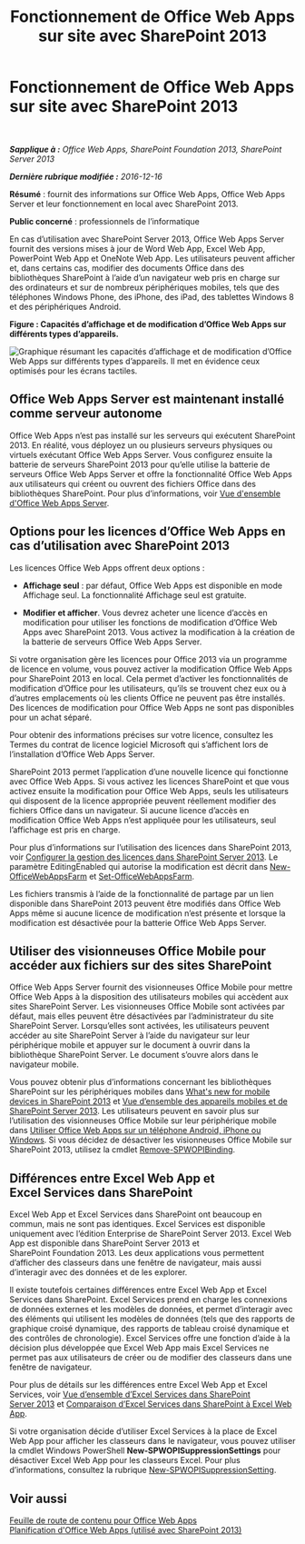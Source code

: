 ﻿---
title: Fonctionnement de Office Web Apps sur site avec SharePoint 2013
TOCTitle: Office Web Apps sur site avec SharePoint 2013
ms:assetid: 8480064e-14a4-4b46-ad6b-0c836b192af2
ms:mtpsurl: https://technet.microsoft.com/fr-fr/library/Ff431685(v=office.15)
ms:contentKeyID: 49645215
ms.date: 01/28/2018
mtps_version: v=office.15
ms.translationtype: HT
---

# Fonctionnement de Office Web Apps sur site avec SharePoint 2013

 

_**Sapplique à :** Office Web Apps, SharePoint Foundation 2013, SharePoint Server 2013_

_**Dernière rubrique modifiée :** 2016-12-16_

**Résumé** : fournit des informations sur Office Web Apps, Office Web Apps Server et leur fonctionnement en local avec SharePoint 2013.

**Public concerné** : professionnels de l’informatique

En cas d’utilisation avec SharePoint Server 2013, Office Web Apps Server fournit des versions mises à jour de Word Web App, Excel Web App, PowerPoint Web App et OneNote Web App. Les utilisateurs peuvent afficher et, dans certains cas, modifier des documents Office dans des bibliothèques SharePoint à l’aide d’un navigateur web pris en charge sur des ordinateurs et sur de nombreux périphériques mobiles, tels que des téléphones Windows Phone, des iPhone, des iPad, des tablettes Windows 8 et des périphériques Android.


**Figure : Capacités d’affichage et de modification d’Office Web Apps sur différents types d’appareils.**

![Graphique résumant les capacités d’affichage et de modification d’Office Web Apps sur différents types d’appareils. Il met en évidence ceux optimisés pour les écrans tactiles.](images/Ff431685.8bf76669-f511-4e02-8ed3-d658e9e746f0(Office.15).gif "Graphique résumant les capacités d’affichage et de modification d’Office Web Apps sur différents types d’appareils. Il met en évidence ceux optimisés pour les écrans tactiles.")

## Office Web Apps Server est maintenant installé comme serveur autonome

Office Web Apps n’est pas installé sur les serveurs qui exécutent SharePoint 2013. En réalité, vous déployez un ou plusieurs serveurs physiques ou virtuels exécutant Office Web Apps Server. Vous configurez ensuite la batterie de serveurs SharePoint 2013 pour qu’elle utilise la batterie de serveurs Office Web Apps Server et offre la fonctionnalité Office Web Apps aux utilisateurs qui créent ou ouvrent des fichiers Office dans des bibliothèques SharePoint. Pour plus d’informations, voir [Vue d'ensemble d'Office Web Apps Server](office-web-apps-server-overview.md).

## Options pour les licences d’Office Web Apps en cas d’utilisation avec SharePoint 2013

Les licences Office Web Apps offrent deux options :

  - **Affichage seul** : par défaut, Office Web Apps est disponible en mode Affichage seul. La fonctionnalité Affichage seul est gratuite.

  - **Modifier et afficher**. Vous devrez acheter une licence d’accès en modification pour utiliser les fonctions de modification d’Office Web Apps avec SharePoint 2013. Vous activez la modification à la création de la batterie de serveurs Office Web Apps Server.

Si votre organisation gère les licences pour Office 2013 via un programme de licence en volume, vous pouvez activer la modification Office Web Apps pour SharePoint 2013 en local. Cela permet d’activer les fonctionnalités de modification d’Office pour les utilisateurs, qu’ils se trouvent chez eux ou à d’autres emplacements où les clients Office ne peuvent pas être installés. Des licences de modification pour Office Web Apps ne sont pas disponibles pour un achat séparé.

Pour obtenir des informations précises sur votre licence, consultez les Termes du contrat de licence logiciel Microsoft qui s’affichent lors de l’installation d’Office Web Apps Server.

SharePoint 2013 permet l’application d’une nouvelle licence qui fonctionne avec Office Web Apps. Si vous activez les licences SharePoint et que vous activez ensuite la modification pour Office Web Apps, seuls les utilisateurs qui disposent de la licence appropriée peuvent réellement modifier des fichiers Office dans un navigateur. Si aucune licence d’accès en modification Office Web Apps n’est appliquée pour les utilisateurs, seul l’affichage est pris en charge.

Pour plus d’informations sur l’utilisation des licences dans SharePoint 2013, voir [Configurer la gestion des licences dans SharePoint Server 2013](https://technet.microsoft.com/fr-fr/library/jj219627\(v=office.15\)). Le paramètre EditingEnabled qui autorise la modification est décrit dans [New-OfficeWebAppsFarm](https://docs.microsoft.com/en-us/powershell/module/officewebapps/new-officewebappsfarm?view=officewebapps-ps) et [Set-OfficeWebAppsFarm](https://docs.microsoft.com/en-us/powershell/module/officewebapps/set-officewebappsfarm?view=officewebapps-ps).

Les fichiers transmis à l’aide de la fonctionnalité de partage par un lien disponible dans SharePoint 2013 peuvent être modifiés dans Office Web Apps même si aucune licence de modification n’est présente et lorsque la modification est désactivée pour la batterie Office Web Apps Server.

## Utiliser des visionneuses Office Mobile pour accéder aux fichiers sur des sites SharePoint

Office Web Apps Server fournit des visionneuses Office Mobile pour mettre Office Web Apps à la disposition des utilisateurs mobiles qui accèdent aux sites SharePoint Server. Les visionneuses Office Mobile sont activées par défaut, mais elles peuvent être désactivées par l’administrateur du site SharePoint Server. Lorsqu’elles sont activées, les utilisateurs peuvent accéder au site SharePoint Server à l’aide du navigateur sur leur périphérique mobile et appuyer sur le document à ouvrir dans la bibliothèque SharePoint Server. Le document s’ouvre alors dans le navigateur mobile.

Vous pouvez obtenir plus d’informations concernant les bibliothèques SharePoint sur les périphériques mobiles dans [What's new for mobile devices in SharePoint 2013](https://technet.microsoft.com/fr-fr/library/fp161352\(v=office.15\)) et [Vue d’ensemble des appareils mobiles et de SharePoint Server 2013](https://technet.microsoft.com/fr-fr/library/fp161351\(v=office.15\)). Les utilisateurs peuvent en savoir plus sur l’utilisation des visionneuses Office Mobile sur leur périphérique mobile dans [Utiliser Office Web Apps sur un téléphone Android, iPhone ou Windows](http://go.microsoft.com/fwlink/p/?linkid=271045). Si vous décidez de désactiver les visionneuses Office Mobile sur SharePoint 2013, utilisez la cmdlet [Remove-SPWOPIBinding](https://docs.microsoft.com/en-us/powershell/module/sharepoint-server/Remove-SPWOPIBinding?view=sharepoint-ps).

## Différences entre Excel Web App et Excel Services dans SharePoint

Excel Web App et Excel Services dans SharePoint ont beaucoup en commun, mais ne sont pas identiques. Excel Services est disponible uniquement avec l’édition Enterprise de SharePoint Server 2013. Excel Web App est disponible dans SharePoint Server 2013 et SharePoint Foundation 2013. Les deux applications vous permettent d’afficher des classeurs dans une fenêtre de navigateur, mais aussi d’interagir avec des données et de les explorer.

Il existe toutefois certaines différences entre Excel Web App et Excel Services dans SharePoint. Excel Services prend en charge les connexions de données externes et les modèles de données, et permet d’interagir avec des éléments qui utilisent les modèles de données (tels que des rapports de graphique croisé dynamique, des rapports de tableau croisé dynamique et des contrôles de chronologie). Excel Services offre une fonction d’aide à la décision plus développée que Excel Web App mais Excel Services ne permet pas aux utilisateurs de créer ou de modifier des classeurs dans une fenêtre de navigateur.

Pour plus de détails sur les différences entre Excel Web App et Excel Services, voir [Vue d’ensemble d’Excel Services dans SharePoint Server 2013](https://technet.microsoft.com/fr-fr/library/ee424405\(v=office.15\)) et [Comparaison d’Excel Services dans SharePoint à Excel Web App](http://go.microsoft.com/fwlink/p/?linkid=255460).

Si votre organisation décide d’utiliser Excel Services à la place de Excel Web App pour afficher les classeurs dans le navigateur, vous pouvez utiliser la cmdlet Windows PowerShell **New-SPWOPISuppressionSettings** pour désactiver Excel Web App pour les classeurs Excel. Pour plus d’informations, consultez la rubrique [New-SPWOPISuppressionSetting](https://docs.microsoft.com/en-us/powershell/module/sharepoint-server/New-SPWOPISuppressionSetting?view=sharepoint-ps).

## Voir aussi


[Feuille de route de contenu pour Office Web Apps](content-roadmap-for-office-web-apps-server.md)  
[Planification d'Office Web Apps (utilisé avec SharePoint 2013)](plan-office-web-apps-used-with-sharepoint-2013.md)  
  

[](plan-office-web-apps-used-with-sharepoint-2013.md)

